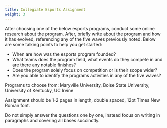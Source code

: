 ```yaml
---
title: Collegiate Esports Assignment
weight: 3
---
```

After choosing one of the below esports programs, conduct some online research about the program. After, briefly write about the program and how it has evolved, referencing any of the five waves previously noted. Below are some talking points to help you get started:

* When are how was the esports program founded?
* What teams does the program field, what events do they compete in and are there any notable finishes?
* Does the program solely focus on competition or is their scope wider?
* Are you able to identify the programs activities in any of the five waves?

Programs to choose from: Maryville University, Boise State University, University of Kentucky, UC Irvine

Assignment should be 1-2 pages in length, double spaced, 12pt Times New Roman font. 

Do not simply answer the questions one by one, instead focus on writing in paragraphs and covering all bases succinctly.